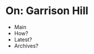 <!DOCTYPE html>
<h1 class=selected>
  On: Garrison Hill
</h1>

<ul>
  <li>Main</li>
  <li>How?
  <li>Latest?</li>
  <li>Archives?</li>
</ul>

<h1
{
  color:#d4dad
}
/>
